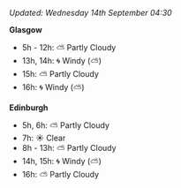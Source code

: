 *Updated: Wednesday 14th September 04:30*

**Glasgow**

* 5h - 12h: :partly_sunny: Partly Cloudy
* 13h, 14h: :cyclone: Windy (:partly_sunny:)
* 15h: :partly_sunny: Partly Cloudy
* 16h: :cyclone: Windy (:partly_sunny:)

**Edinburgh**

* 5h, 6h: :partly_sunny: Partly Cloudy
* 7h: :sunny: Clear
* 8h - 13h: :partly_sunny: Partly Cloudy
* 14h, 15h: :cyclone: Windy (:partly_sunny:)
* 16h: :partly_sunny: Partly Cloudy
